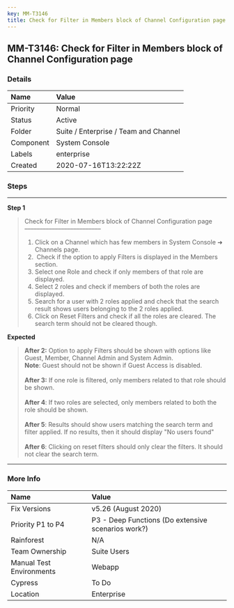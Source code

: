 ```yaml
---
key: MM-T3146
title: Check for Filter in Members block of Channel Configuration page
---
```


## MM-T3146: Check for Filter in Members block of Channel Configuration page

### Details

| Name      | Value                                 |
| :-------- | :------------------------------------ |
| Priority  | Normal                                |
| Status    | Active                                |
| Folder    | Suite / Enterprise / Team and Channel |
| Component | System Console                        |
| Labels    | enterprise                            |
| Created   | 2020-07-16T13:22:22Z                  |

### Steps

<hr/>

**Step 1**

> <article>Check for Filter in Members block of Channel Configuration page<br>–––––––––––––––––––––––––<ol><li>Click on a Channel which has few members in System Console ➜ Channels page.</li><li>&nbsp;Check if the option to apply Filters is displayed in the Members section.</li><li>Select one Role and check if only members of that role are displayed.</li><li>Select 2 roles and check if members of both the roles are displayed.</li><li>Search for a user with 2 roles applied and check that the search result shows users belonging to the 2 roles applied.</li><li>Click on Reset Filters and check if all the roles are cleared. The search term should not be cleared though.</li></ol></article>

**Expected**

> <article><strong>After 2:</strong> Option to apply Filters should be shown with options like Guest, Member, Channel Admin and System Admin.<br><strong>Note</strong>: Guest should not be shown if Guest Access is disabled.<br><br><strong>After 3:</strong> If one role is filtered, only members related to that role should be shown.<br><br><strong>After 4</strong>: If two roles are selected, only members related to both the role should be shown.<br><br><strong>After 5</strong>: Results should show users matching the search term and filter applied. If no results, then it should display "No users found"<br><br><strong>After 6</strong>: Clicking on reset filters should only clear the filters. It should not clear the search term.</article>

<hr/>

### More Info

| Name                     | Value                                              |
| :----------------------- | :------------------------------------------------- |
| Fix Versions             | v5.26 (August 2020)                                |
| Priority P1 to P4        | P3 - Deep Functions (Do extensive scenarios work?) |
| Rainforest               | N/A                                                |
| Team Ownership           | Suite Users                                        |
| Manual Test Environments | Webapp                                             |
| Cypress                  | To Do                                              |
| Location                 | Enterprise                                         |

